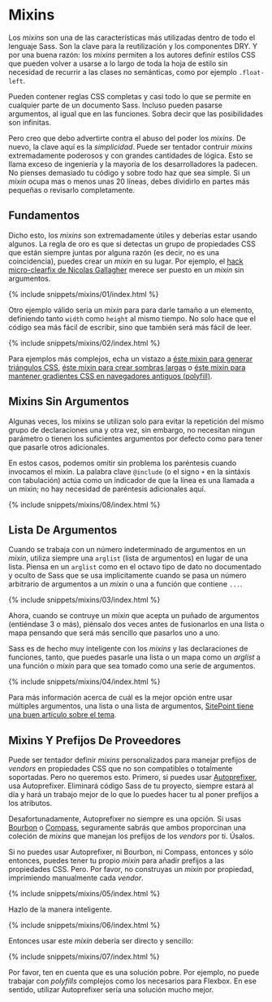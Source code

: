 
# Mixins

Los *mixins* son una de las características más utilizadas dentro de todo el lenguaje Sass. Son la clave para la reutilización y los componentes DRY. Y por una buena razón: los *mixins* permiten a los autores definir estilos CSS que pueden volver a usarse a lo largo de toda la hoja de estilo sin necesidad de recurrir a las clases no semánticas, como por ejemplo `.float-left`.

Pueden contener reglas CSS completas y casi todo lo que se permite en cualquier parte de un documento Sass. Incluso pueden pasarse argumentos, al igual que en las funciones. Sobra decir que las posibilidades son infinitas.

Pero creo que debo advertirte contra el abuso del poder los *mixins*. De nuevo, la clave aquí es la *simplicidad*. Puede ser tentador contruir *mixins* extremadamente poderosos y con grandes cantidades de lógica. Esto se llama exceso de ingeniería y la mayoría de los desarrolladores la padecen. No pienses demasiado tu código y sobre todo haz que sea simple. Si un *mixin* ocupa mas o menos unas 20 líneas, debes dividirlo en partes más pequeñas o revisarlo completamente.

## Fundamentos

Dicho esto, los *mixins* son extremadamente útiles y deberías estar usando algunos. La regla de oro es que si detectas un grupo de propiedades CSS que están siempre juntas por alguna razón (es decir, no es una coincidencia), puedes crear un *mixin* en su lugar. Por ejemplo, el [hack micro-clearfix de Nicolas Gallagher](http://nicolasgallagher.com/micro-clearfix-hack/) merece ser puesto en un *mixin* sin argumentos.

{% include snippets/mixins/01/index.html %}

Otro ejemplo válido sería un *mixin* para para darle tamaño a un elemento, definiendo tanto `width` como `height` al mismo tiempo. No solo hace que el código sea más fácil de escribir, sino que también será más fácil de leer.

{% include snippets/mixins/02/index.html %}

Para ejemplos más complejos, echa un vistazo a [éste mixin para generar triángulos CSS](http://www.sitepoint.com/sass-mixin-css-triangles/), [éste mixin para crear sombras largas](http://www.sitepoint.com/ultimate-long-shadow-sass-mixin/) o [éste mixin para mantener gradientes CSS en navegadores antiguos (polyfill)](http://www.sitepoint.com/building-linear-gradient-mixin-sass/).


## Mixins Sin Argumentos

Algunas veces, los mixins se utilizan solo para evitar la repetición del mismo grupo de declaraciones una y otra vez, sin embargo, no necesitan ningun parámetro o tienen los suficientes argumentos por defecto como para tener que pasarle otros adicionales.

En estos casos, podemos omitir sin problema los paréntesis cuando invocamos el mixin. La palabra clave `@include` (o el signo `+` en la sintáxis con tabulación) actúa como un indicador de que la línea es una llamada a un mixin; no hay necesidad de paréntesis adicionales aquí.

{% include snippets/mixins/08/index.html %}

## Lista De Argumentos

Cuando se trabaja con un número indeterminado de argumentos en un *mixin*, utiliza siempre una `arglist` (lista de argumentos) en lugar de una lista. Piensa en un `arglist` como en el octavo tipo de dato no documentado y oculto de Sass que se usa implicitamente cuando se pasa un número arbitrario de argumentos a un *mixin* o una a función que contiene `...`.

{% include snippets/mixins/03/index.html %}

Ahora, cuando se contruye un *mixin* que acepta un puñado de argumentos (entiéndase 3 o más), piénsalo dos veces antes de fusionarlos en una lista o mapa pensando que será más sencillo que pasarlos uno a uno.

Sass es de hecho muy inteligente con los *mixins* y las declaraciones de funciones, tanto, que puedes pasarle una lista o un mapa como un *arglist* a una función o *mixin* para que sea tomado como una serie de argumentos.

{% include snippets/mixins/04/index.html %}

Para más información acerca de cuál es la mejor opción entre usar múltiples argumentos, una lista o una lista de argumentos, [SitePoint tiene una buen artículo sobre el tema](http://www.sitepoint.com/sass-multiple-arguments-lists-or-arglist/).

## Mixins Y Prefijos De Proveedores

Puede ser tentador definir *mixins* personalizados para manejar prefijos de *vendors* en propiedades CSS que no son compatibles o totalmente soportadas. Pero no queremos esto. Primero, si puedes usar [Autoprefixer](https://github.com/postcss/autoprefixer), usa Autoprefixer. Eliminará código Sass de tu proyecto, siempre estará al día y hará un trabajo mejor de lo que lo puedes hacer tu al poner prefijos a los atributos.

Desafortunadamente, Autoprefixer no siempre es una opción. Si usas [Bourbon](http://bourbon.io/) o [Compass](http://compass-style.org/), seguramente sabrás que ambos proporcinan una coleción de *mixins* que manejan los prefijos de los *vendors* por ti. Úsalos.

Si no puedes usar Autoprefixer, ni Bourbon, ni Compass, entonces y sólo entonces, puedes tener tu propio *mixin* para añadir prefijos a las propiedades CSS. Pero. Por favor, no construyas un *mixin* por propiedad, imprimiendo manualmente cada *vendor*.

{% include snippets/mixins/05/index.html %}

Hazlo de la manera inteligente.

{% include snippets/mixins/06/index.html %}

Entonces usar este *mixin* debería ser directo y sencillo:

{% include snippets/mixins/07/index.html %}

Por favor, ten en cuenta que es una solución pobre. Por ejemplo, no puede trabajar con *polyfills* complejos como los necesarios para Flexbox. En ese sentido, utilizar Autoprefixer sería una solución mucho mejor.

